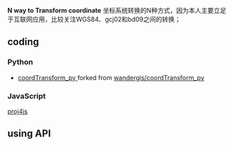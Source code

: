 
**N way to Transform coordinate**
坐标系统转换的N种方式，因为本人主要立足于互联网应用，比较关注WGS84、gcj02和bd09之间的转换；
## coding

### Python
- [coordTransform_py ](https://github.com/QLWeilcf/coordTransform_py) forked from [wandergis/coordTransform_py](https://github.com/wandergis/coordTransform_py)


### JavaScript

[proj4js](https://github.com/proj4js/proj4js)


## using API





























